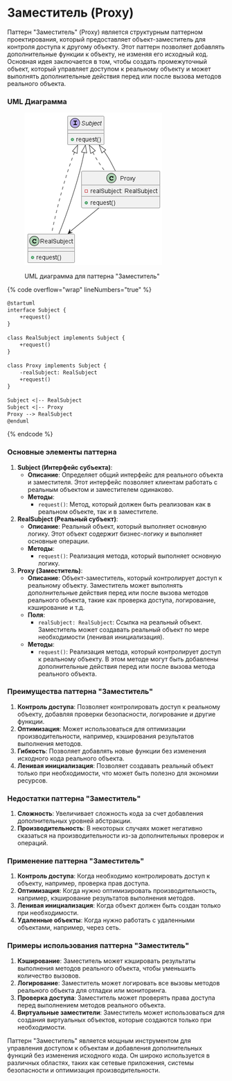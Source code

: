 # Заместитель (Proxy)

Паттерн "Заместитель" (Proxy) является структурным паттерном проектирования, который предоставляет объект-заместитель для контроля доступа к другому объекту. Этот паттерн позволяет добавлять дополнительные функции к объекту, не изменяя его исходный код. Основная идея заключается в том, чтобы создать промежуточный объект, который управляет доступом к реальному объекту и может выполнять дополнительные действия перед или после вызова методов реального объекта.

### **UML Диаграмма**

<figure><img src="../../../.gitbook/assets/image (75).png" alt=""><figcaption><p>UML диаграмма для паттерна "Заместитель"</p></figcaption></figure>

{% code overflow="wrap" lineNumbers="true" %}
```plant-uml
@startuml
interface Subject {
    +request()
}

class RealSubject implements Subject {
    +request()
}

class Proxy implements Subject {
    -realSubject: RealSubject
    +request()
}

Subject <|-- RealSubject
Subject <|-- Proxy
Proxy --> RealSubject
@enduml

```
{% endcode %}

### Основные элементы паттерна

1. **Subject (Интерфейс субъекта)**:
   * **Описание**: Определяет общий интерфейс для реального объекта и заместителя. Этот интерфейс позволяет клиентам работать с реальным объектом и заместителем одинаково.
   * **Методы**:
     * `request()`: Метод, который должен быть реализован как в реальном объекте, так и в заместителе.
2. **RealSubject (Реальный субъект)**:
   * **Описание**: Реальный объект, который выполняет основную логику. Этот объект содержит бизнес-логику и выполняет основные операции.
   * **Методы**:
     * `request()`: Реализация метода, который выполняет основную логику.
3. **Proxy (Заместитель)**:
   * **Описание**: Объект-заместитель, который контролирует доступ к реальному объекту. Заместитель может выполнять дополнительные действия перед или после вызова методов реального объекта, такие как проверка доступа, логирование, кэширование и т.д.
   * **Поля**:
     * `realSubject: RealSubject`: Ссылка на реальный объект. Заместитель может создавать реальный объект по мере необходимости (ленивая инициализация).
   * **Методы**:
     * `request()`: Реализация метода, который контролирует доступ к реальному объекту. В этом методе могут быть добавлены дополнительные действия перед или после вызова метода реального объекта.

### Преимущества паттерна "Заместитель"

1. **Контроль доступа**: Позволяет контролировать доступ к реальному объекту, добавляя проверки безопасности, логирование и другие функции.
2. **Оптимизация**: Может использоваться для оптимизации производительности, например, кэширования результатов выполнения методов.
3. **Гибкость**: Позволяет добавлять новые функции без изменения исходного кода реального объекта.
4. **Ленивая инициализация**: Позволяет создавать реальный объект только при необходимости, что может быть полезно для экономии ресурсов.

### Недостатки паттерна "Заместитель"

1. **Сложность**: Увеличивает сложность кода за счет добавления дополнительных уровней абстракции.
2. **Производительность**: В некоторых случаях может негативно сказаться на производительности из-за дополнительных проверок и операций.

### Применение паттерна "Заместитель"

1. **Контроль доступа**: Когда необходимо контролировать доступ к объекту, например, проверка прав доступа.
2. **Оптимизация**: Когда нужно оптимизировать производительность, например, кэширование результатов выполнения методов.
3. **Ленивая инициализация**: Когда объект должен быть создан только при необходимости.
4. **Удаленные объекты**: Когда нужно работать с удаленными объектами, например, через сеть.

### Примеры использования паттерна "Заместитель"

1. **Кэширование**: Заместитель может кэшировать результаты выполнения методов реального объекта, чтобы уменьшить количество вызовов.
2. **Логирование**: Заместитель может логировать все вызовы методов реального объекта для отладки или мониторинга.
3. **Проверка доступа**: Заместитель может проверять права доступа перед выполнением методов реального объекта.
4. **Виртуальные заместители**: Заместитель может использоваться для создания виртуальных объектов, которые создаются только при необходимости.

Паттерн "Заместитель" является мощным инструментом для управления доступом к объектам и добавления дополнительных функций без изменения исходного кода. Он широко используется в различных областях, таких как сетевые приложения, системы безопасности и оптимизация производительности.
